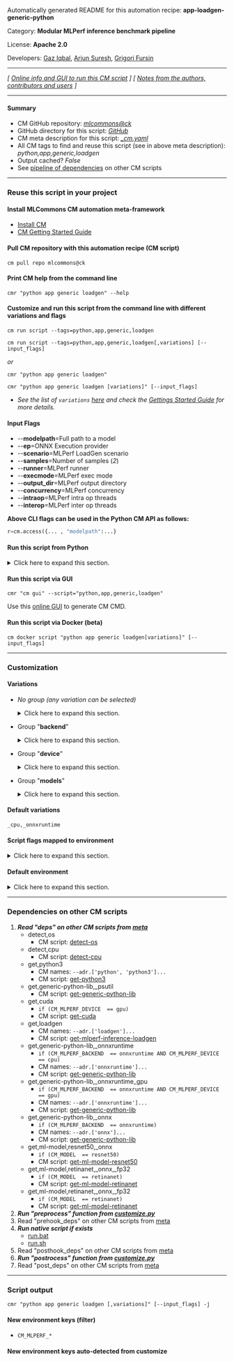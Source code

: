 Automatically generated README for this automation recipe: **app-loadgen-generic-python**

Category: **Modular MLPerf inference benchmark pipeline**

License: **Apache 2.0**

Developers: [Gaz Iqbal](https://www.linkedin.com/in/gaziqbal), [Arjun Suresh](https://www.linkedin.com/in/arjunsuresh), [Grigori Fursin](https://cKnowledge.org/gfursin)

---
*[ [Online info and GUI to run this CM script](https://access.cknowledge.org/playground/?action=scripts&name=app-loadgen-generic-python,d3d949cc361747a6) ] [ [Notes from the authors, contributors and users](README-extra.md) ]*

---
#### Summary

* CM GitHub repository: *[mlcommons@ck](https://github.com/mlcommons/ck/tree/dev/cm-mlops)*
* GitHub directory for this script: *[GitHub](https://github.com/mlcommons/ck/tree/dev/cm-mlops/script/app-loadgen-generic-python)*
* CM meta description for this script: *[_cm.yaml](_cm.yaml)*
* All CM tags to find and reuse this script (see in above meta description): *python,app,generic,loadgen*
* Output cached? *False*
* See [pipeline of dependencies](#dependencies-on-other-cm-scripts) on other CM scripts


---
### Reuse this script in your project

#### Install MLCommons CM automation meta-framework

* [Install CM](https://access.cknowledge.org/playground/?action=install)
* [CM Getting Started Guide](https://github.com/mlcommons/ck/blob/master/docs/getting-started.md)

#### Pull CM repository with this automation recipe (CM script)

```cm pull repo mlcommons@ck```

#### Print CM help from the command line

````cmr "python app generic loadgen" --help````

#### Customize and run this script from the command line with different variations and flags

`cm run script --tags=python,app,generic,loadgen`

`cm run script --tags=python,app,generic,loadgen[,variations] [--input_flags]`

*or*

`cmr "python app generic loadgen"`

`cmr "python app generic loadgen [variations]" [--input_flags]`


* *See the list of `variations` [here](#variations) and check the [Gettings Started Guide](https://github.com/mlcommons/ck/blob/dev/docs/getting-started.md) for more details.*


#### Input Flags

* --**modelpath**=Full path to a model
* --**ep**=ONNX Execution provider
* --**scenario**=MLPerf LoadGen scenario
* --**samples**=Number of samples (*2*)
* --**runner**=MLPerf runner
* --**execmode**=MLPerf exec mode
* --**output_dir**=MLPerf output directory
* --**concurrency**=MLPerf concurrency
* --**intraop**=MLPerf intra op threads
* --**interop**=MLPerf inter op threads

**Above CLI flags can be used in the Python CM API as follows:**

```python
r=cm.access({... , "modelpath":...}
```
#### Run this script from Python

<details>
<summary>Click here to expand this section.</summary>

```python

import cmind

r = cmind.access({'action':'run'
                  'automation':'script',
                  'tags':'python,app,generic,loadgen'
                  'out':'con',
                  ...
                  (other input keys for this script)
                  ...
                 })

if r['return']>0:
    print (r['error'])

```

</details>


#### Run this script via GUI

```cmr "cm gui" --script="python,app,generic,loadgen"```

Use this [online GUI](https://cKnowledge.org/cm-gui/?tags=python,app,generic,loadgen) to generate CM CMD.

#### Run this script via Docker (beta)

`cm docker script "python app generic loadgen[variations]" [--input_flags]`

___
### Customization


#### Variations

  * *No group (any variation can be selected)*
    <details>
    <summary>Click here to expand this section.</summary>

    * `_custom,huggingface`
      - Workflow:
        1. ***Read "deps" on other CM scripts***
           * get,ml-model,huggingface
             * CM names: `--adr.['hf-downloader']...`
             - CM script: [get-ml-model-huggingface-zoo](https://github.com/mlcommons/ck/tree/master/cm-mlops/script/get-ml-model-huggingface-zoo)
    * `_huggingface`
      - Environment variables:
        - *CM_CUSTOM_MODEL_SOURCE*: `huggingface`
      - Workflow:
    * `_model-stub.#`
      - Environment variables:
        - *CM_ML_MODEL_STUB*: `#`
      - Workflow:

    </details>


  * Group "**backend**"
    <details>
    <summary>Click here to expand this section.</summary>

    * **`_onnxruntime`** (default)
      - Environment variables:
        - *CM_MLPERF_BACKEND*: `onnxruntime`
      - Workflow:
    * `_pytorch`
      - Environment variables:
        - *CM_MLPERF_BACKEND*: `pytorch`
      - Workflow:

    </details>


  * Group "**device**"
    <details>
    <summary>Click here to expand this section.</summary>

    * **`_cpu`** (default)
      - Environment variables:
        - *CM_MLPERF_DEVICE*: `cpu`
        - *CM_MLPERF_EXECUTION_PROVIDER*: `CPUExecutionProvider`
      - Workflow:
    * `_cuda`
      - Environment variables:
        - *CM_MLPERF_DEVICE*: `gpu`
        - *CM_MLPERF_EXECUTION_PROVIDER*: `CUDAExecutionProvider`
      - Workflow:

    </details>


  * Group "**models**"
    <details>
    <summary>Click here to expand this section.</summary>

    * `_custom`
      - Environment variables:
        - *CM_MODEL*: `custom`
      - Workflow:
    * `_resnet50`
      - Environment variables:
        - *CM_MODEL*: `resnet50`
      - Workflow:
    * `_retinanet`
      - Environment variables:
        - *CM_MODEL*: `retinanet`
      - Workflow:

    </details>


#### Default variations

`_cpu,_onnxruntime`

#### Script flags mapped to environment
<details>
<summary>Click here to expand this section.</summary>

* `--concurrency=value`  &rarr;  `CM_MLPERF_CONCURRENCY=value`
* `--ep=value`  &rarr;  `CM_MLPERF_EXECUTION_PROVIDER=value`
* `--execmode=value`  &rarr;  `CM_MLPERF_EXEC_MODE=value`
* `--interop=value`  &rarr;  `CM_MLPERF_INTEROP=value`
* `--intraop=value`  &rarr;  `CM_MLPERF_INTRAOP=value`
* `--modelpath=value`  &rarr;  `CM_ML_MODEL_FILE_WITH_PATH=value`
* `--output_dir=value`  &rarr;  `CM_MLPERF_OUTPUT_DIR=value`
* `--runner=value`  &rarr;  `CM_MLPERF_RUNNER=value`
* `--samples=value`  &rarr;  `CM_MLPERF_LOADGEN_SAMPLES=value`
* `--scenario=value`  &rarr;  `CM_MLPERF_LOADGEN_SCENARIO=value`

**Above CLI flags can be used in the Python CM API as follows:**

```python
r=cm.access({... , "concurrency":...}
```

</details>

#### Default environment

<details>
<summary>Click here to expand this section.</summary>

These keys can be updated via `--env.KEY=VALUE` or `env` dictionary in `@input.json` or using script flags.

* CM_MLPERF_EXECUTION_MODE: `parallel`
* CM_MLPERF_BACKEND: `onnxruntime`

</details>

___
### Dependencies on other CM scripts


  1. ***Read "deps" on other CM scripts from [meta](https://github.com/mlcommons/ck/tree/dev/cm-mlops/script/app-loadgen-generic-python/_cm.yaml)***
     * detect,os
       - CM script: [detect-os](https://github.com/mlcommons/ck/tree/master/cm-mlops/script/detect-os)
     * detect,cpu
       - CM script: [detect-cpu](https://github.com/mlcommons/ck/tree/master/cm-mlops/script/detect-cpu)
     * get,python3
       * CM names: `--adr.['python', 'python3']...`
       - CM script: [get-python3](https://github.com/mlcommons/ck/tree/master/cm-mlops/script/get-python3)
     * get,generic-python-lib,_psutil
       - CM script: [get-generic-python-lib](https://github.com/mlcommons/ck/tree/master/cm-mlops/script/get-generic-python-lib)
     * get,cuda
       * `if (CM_MLPERF_DEVICE  == gpu)`
       - CM script: [get-cuda](https://github.com/mlcommons/ck/tree/master/cm-mlops/script/get-cuda)
     * get,loadgen
       * CM names: `--adr.['loadgen']...`
       - CM script: [get-mlperf-inference-loadgen](https://github.com/mlcommons/ck/tree/master/cm-mlops/script/get-mlperf-inference-loadgen)
     * get,generic-python-lib,_onnxruntime
       * `if (CM_MLPERF_BACKEND  == onnxruntime AND CM_MLPERF_DEVICE  == cpu)`
       * CM names: `--adr.['onnxruntime']...`
       - CM script: [get-generic-python-lib](https://github.com/mlcommons/ck/tree/master/cm-mlops/script/get-generic-python-lib)
     * get,generic-python-lib,_onnxruntime_gpu
       * `if (CM_MLPERF_BACKEND  == onnxruntime AND CM_MLPERF_DEVICE  == gpu)`
       * CM names: `--adr.['onnxruntime']...`
       - CM script: [get-generic-python-lib](https://github.com/mlcommons/ck/tree/master/cm-mlops/script/get-generic-python-lib)
     * get,generic-python-lib,_onnx
       * `if (CM_MLPERF_BACKEND  == onnxruntime)`
       * CM names: `--adr.['onnx']...`
       - CM script: [get-generic-python-lib](https://github.com/mlcommons/ck/tree/master/cm-mlops/script/get-generic-python-lib)
     * get,ml-model,resnet50,_onnx
       * `if (CM_MODEL  == resnet50)`
       - CM script: [get-ml-model-resnet50](https://github.com/mlcommons/ck/tree/master/cm-mlops/script/get-ml-model-resnet50)
     * get,ml-model,retinanet,_onnx,_fp32
       * `if (CM_MODEL  == retinanet)`
       - CM script: [get-ml-model-retinanet](https://github.com/mlcommons/ck/tree/master/cm-mlops/script/get-ml-model-retinanet)
     * get,ml-model,retinanet,_onnx,_fp32
       * `if (CM_MODEL  == retinanet)`
       - CM script: [get-ml-model-retinanet](https://github.com/mlcommons/ck/tree/master/cm-mlops/script/get-ml-model-retinanet)
  1. ***Run "preprocess" function from [customize.py](https://github.com/mlcommons/ck/tree/dev/cm-mlops/script/app-loadgen-generic-python/customize.py)***
  1. Read "prehook_deps" on other CM scripts from [meta](https://github.com/mlcommons/ck/tree/dev/cm-mlops/script/app-loadgen-generic-python/_cm.yaml)
  1. ***Run native script if exists***
     * [run.bat](https://github.com/mlcommons/ck/tree/dev/cm-mlops/script/app-loadgen-generic-python/run.bat)
     * [run.sh](https://github.com/mlcommons/ck/tree/dev/cm-mlops/script/app-loadgen-generic-python/run.sh)
  1. Read "posthook_deps" on other CM scripts from [meta](https://github.com/mlcommons/ck/tree/dev/cm-mlops/script/app-loadgen-generic-python/_cm.yaml)
  1. ***Run "postrocess" function from [customize.py](https://github.com/mlcommons/ck/tree/dev/cm-mlops/script/app-loadgen-generic-python/customize.py)***
  1. Read "post_deps" on other CM scripts from [meta](https://github.com/mlcommons/ck/tree/dev/cm-mlops/script/app-loadgen-generic-python/_cm.yaml)

___
### Script output
`cmr "python app generic loadgen [,variations]" [--input_flags] -j`
#### New environment keys (filter)

* `CM_MLPERF_*`
#### New environment keys auto-detected from customize
